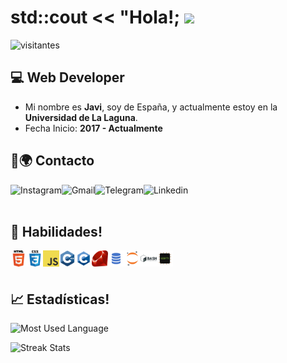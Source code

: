 
# std::cout << "Hola!;   <img src="https://i.imgur.com/csn2hC2.gif" width=25px style="display: inline-block"></img>

![visitantes](https://visitor-badge.glitch.me/badge?page_id=alu0101128894)

## 💻 Web Developer
* Mi nombre es **Javi**, soy de España, y actualmente estoy en la **Universidad de La Laguna**.
* Fecha Inicio: **2017 - Actualmente**


## 📱🌍 Contacto

[<img align="left" alt="Instagram" src="https://img.shields.io/badge/Instagram-E4405F?style=for-the-badge&logo=instagram&logoColor=white" />][instagram]

[<img align="left" alt="Gmail" src="https://img.shields.io/badge/Gmail-D14836?style=for-the-badge&logo=gmail&logoColor=white" />][gmail]

[<img align="left" alt="Telegram" src="https://img.shields.io/badge/Telegram-2CA5E0?style=for-the-badge&logo=telegram&logoColor=white" />][telegram]

[<img align="left" alt="Linkedin" src="https://img.shields.io/badge/LinkedIn-0077B5?style=for-the-badge&logo=linkedin&logoColor=white" />][telegram]
<br/>
<br/>


## 🚀 Habilidades!

[<img align="left" alt="HTML5" width="26px" src="https://raw.githubusercontent.com/github/explore/main/topics/html/html.png" />][javi]

[<img align="left" alt="CSS" width="26px" src="https://raw.githubusercontent.com/github/explore/main/topics/css/css.png" />][javi]

[<img align="left" alt="JS" width="26px" src="https://github.com/github/explore/blob/main/topics/javascript/javascript.png" />][javi]

[<img align="left" alt="CPP" width="26px" src="https://raw.githubusercontent.com/github/explore/main/topics/cpp/cpp.png" />][javi]

[<img align="left" alt="C" width="26px" src="https://raw.githubusercontent.com/github/explore/main/topics/c/c.png" />][javi]

[<img align="left" alt="RUBY" width="26px" src="https://raw.githubusercontent.com/github/explore/main/topics/ruby/ruby.png" />][javi]

[<img align="left" alt="SQL" width="26px" src="https://raw.githubusercontent.com/github/explore/main/topics/sql/sql.png" />][javi]

[<img align="left" alt="JUPYTER" width="26px" src="https://raw.githubusercontent.com/github/explore/main/topics/jupyter-notebook/jupyter-notebook.png" />][javi]

[<img align="left" alt="BASH" width="26px" src="https://raw.githubusercontent.com/github/explore/main/topics/bash/bash.png" />][javi]

[<img align="left" alt="ASSEMBLY" width="26px" src="https://github.com/github/explore/blob/main/topics/assembly/assembly.png" />][javi]

<br/>
<br/>

## 📈 Estadísticas!

![Most Used Language](https://github-readme-stats.vercel.app/api/top-langs/?username=alu0101128894&theme=github_dark&hide_border=true)

![Streak Stats ](https://github-readme-streak-stats.herokuapp.com/?user=alu0101128894&theme=github_dark&hide_border=true)

[javi]: https://www.instagram.com/javiidiazglez/
[instagram]: https://www.instagram.com/javiidiazglez/
[gmail]: javiidiazglez@gmail.com
[telegram]: https://t.me/javiidiazglez
[linkedin]: https://www.linkedin.com/in/jos%C3%A9-javier-d%C3%ADaz-gonz%C3%A1lez-72a0b0223/